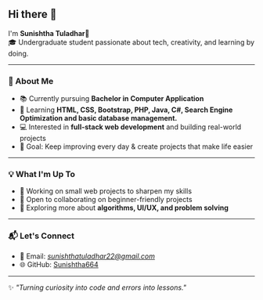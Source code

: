 ## Hi there 👋  

I'm **Sunishtha Tuladhar**🌸  
🎓 Undergraduate student passionate about tech, creativity, and learning by doing.  

---

### 🚀 About Me  
- 📚 Currently pursuing **Bachelor in Computer Application** 
- 🌱 Learning **HTML, CSS, Bootstrap, PHP, Java, C#, Search Engine Optimization and basic database management.**
- 💻 Interested in **full-stack web development** and building real-world projects  
- 🎯 Goal: Keep improving every day & create projects that make life easier  

---

### 💡 What I'm Up To  
- 🔨 Working on small web projects to sharpen my skills  
- 🤝 Open to collaborating on beginner-friendly projects  
- 📖 Exploring more about **algorithms, UI/UX, and problem solving**  

---

### 📬 Let's Connect  
- 💌 Email: *sunishthatuladhar22@gmail.com*  
- 🌐 GitHub: [Sunishtha664](https://github.com/Sunishtha664)  

---

✨ *"Turning curiosity into code and errors into lessons."*  

